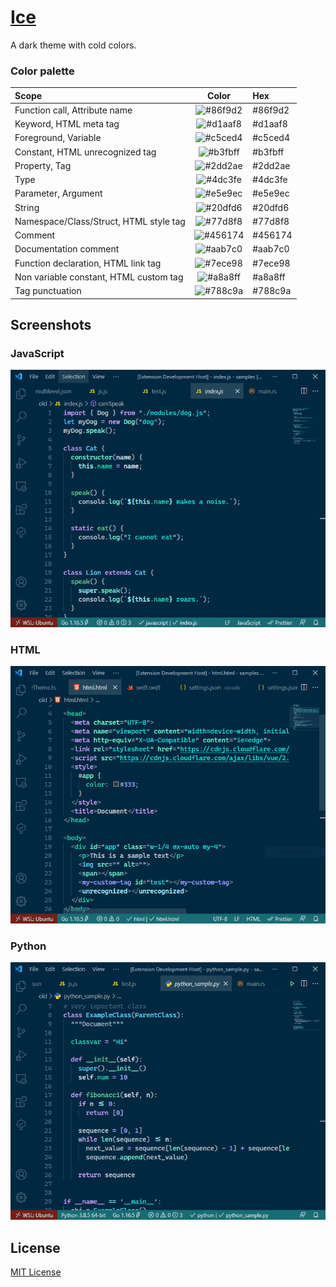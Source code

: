 # [Ice](https://marketplace.visualstudio.com/items?itemName=a5hk.ice)

A dark theme with cold colors.

### Color palette

| Scope | Color | Hex |
|:------|:-----:|:----|
|Function call, Attribute name|![#86f9d2](https://via.placeholder.com/23/86f9d2/?text=+)|#86f9d2|
|Keyword, HTML meta tag|![#d1aaf8](https://via.placeholder.com/23/d1aaf8/?text=+)|#d1aaf8|
|Foreground, Variable|![#c5ced4](https://via.placeholder.com/23/c5ced4/?text=+)|#c5ced4|
|Constant, HTML unrecognized tag|![#b3fbff](https://via.placeholder.com/23/b3fbff/?text=+)|#b3fbff|
|Property, Tag |![#2dd2ae](https://via.placeholder.com/23/2dd2ae/?text=+)|#2dd2ae|
|Type|![#4dc3fe](https://via.placeholder.com/23/4dc3fe/?text=+)|#4dc3fe|
|Parameter, Argument|![#e5e9ec](https://via.placeholder.com/23/e5e9ec/?text=+)|#e5e9ec|
|String|![#20dfd6](https://via.placeholder.com/23/20dfd6/?text=+)|#20dfd6|
|Namespace/Class/Struct, HTML style tag|![#77d8f8](https://via.placeholder.com/23/77d8f8/?text=+)|#77d8f8|
|Comment|![#456174](https://via.placeholder.com/23/456174/?text=+)|#456174|
|Documentation comment|![#aab7c0](https://via.placeholder.com/23/aab7c0/?text=+)|#aab7c0|
|Function declaration, HTML link tag|![#7ece98](https://via.placeholder.com/23/7ece98/?text=+)|#7ece98|
|Non variable constant, HTML custom tag|![#a8a8ff](https://via.placeholder.com/23/a8a8ff/?text=+)|#a8a8ff|
|Tag punctuation|![#788c9a](https://via.placeholder.com/23/788c9a/?text=+)|#788c9a|

## Screenshots

### JavaScript

![javascript](screenshot/javascript.png)

### HTML
![html](screenshot/html.png)

### Python

![python](screenshot/python.png)

## License

[MIT License](LICENSE)
